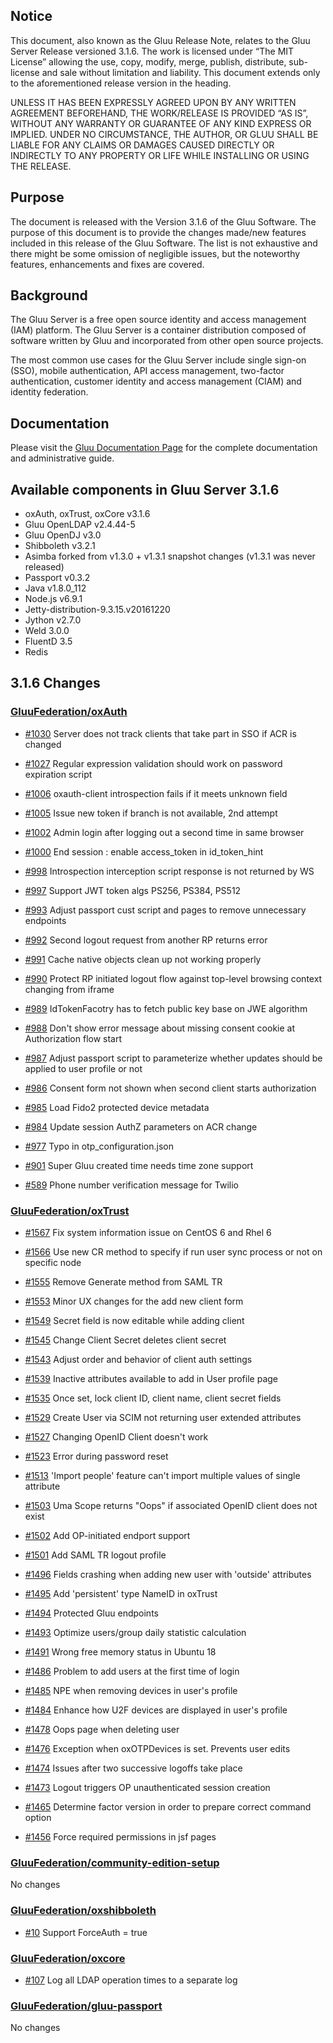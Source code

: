 ## Notice

This document, also known as the Gluu Release Note, 
relates to the Gluu Server Release versioned 3.1.6. The work is licensed under “The MIT License” 
allowing the use, copy, modify, merge, publish, distribute, sub-license and sale without 
limitation and liability. This document extends only to the aforementioned release version 
in the heading.

UNLESS IT HAS BEEN EXPRESSLY AGREED UPON BY ANY WRITTEN AGREEMENT BEFOREHAND, 
THE WORK/RELEASE IS PROVIDED “AS IS”, WITHOUT ANY WARRANTY OR GUARANTEE OF ANY KIND 
EXPRESS OR IMPLIED. UNDER NO CIRCUMSTANCE, THE AUTHOR, OR GLUU SHALL BE LIABLE FOR ANY 
CLAIMS OR DAMAGES CAUSED DIRECTLY OR INDIRECTLY TO ANY PROPERTY OR LIFE WHILE INSTALLING 
OR USING THE RELEASE.

## Purpose

The document is released with the Version 3.1.6 of the Gluu Software. The purpose of this document is to provide the changes made/new features included in this release of the Gluu Software. The list is not exhaustive and there might be some omission of negligible issues, but the noteworthy features, enhancements and fixes are covered. 

## Background

The Gluu Server is a free open source identity and access management (IAM) platform. The Gluu Server is a container distribution composed of software written by Gluu and incorporated from other open source projects. 

The most common use cases for the Gluu Server include single sign-on (SSO), mobile authentication, API access management, two-factor authentication, customer identity and access management (CIAM) and identity federation.

## Documentation

Please visit the [Gluu Documentation Page](http://www.gluu.org/docs/ce) for the complete 
documentation and administrative guide. 

## Available components in Gluu Server 3.1.6
- oxAuth, oxTrust, oxCore v3.1.6
- Gluu OpenLDAP v2.4.44-5
- Gluu OpenDJ v3.0
- Shibboleth v3.2.1
- Asimba forked from v1.3.0 + v1.3.1 snapshot changes (v1.3.1 was never released)
- Passport v0.3.2
- Java v1.8.0_112
- Node.js v6.9.1
- Jetty-distribution-9.3.15.v20161220
- Jython v2.7.0
- Weld 3.0.0
- FluentD 3.5
- Redis

<!--

## 3.1.6.sp1 Changes

### [GluuFederation/oxAuth](https://github.com/GluuFederation/oxAuth/issues?utf8=?&q=is%3Aissue+milestone%3A3.1.6+)

- [#1063](https://github.com/GluuFederation/oxAuth/issues/1063) Add a config value to allow to share the same subject identifier between two Clients with the same sector identifier
- [#1047](https://github.com/GluuFederation/oxAuth/issues/1047) Add option to KeyGenerator to specify `expiration_hours`
- authorization.xhtml page no longer requires session

### [GluuFederation/oxTrust](https://github.com/GluuFederation/oxTrust/issues?utf8=?&q=is%3Aissue+milestone%3A3.1.6+)

- [#1646](https://github.com/GluuFederation/oxTrust/pull/1646) Add a config value to allow to share the same subject identifier between two Clients with the same sector identifier
- Removed finishlogin.xhtml

### [GluuFederation/community-edition-setup](https://github.com/GluuFederation/community-edition-setup/issues?utf8=?&q=is%3Aissue+milestone%3A3.1.6+)

- [#534](https://github.com/GluuFederation/community-edition-setup/pull/534) Add a config value to allow to share the same subject identifier between two Clients with the same sector identifier

-->

## 3.1.6 Changes

### [GluuFederation/oxAuth](https://github.com/GluuFederation/oxAuth/issues?utf8=?&q=is%3Aissue+milestone%3A3.1.6+)

- [#1030](https://github.com/GluuFederation/oxAuth/issues/1030) Server does not track clients that take part in SSO if ACR is changed

- [#1027](https://github.com/GluuFederation/oxAuth/issues/1027) Regular expression validation should work on password expiration script

- [#1006](https://github.com/GluuFederation/oxAuth/issues/1006) oxauth-client introspection fails if it meets unknown field

- [#1005](https://github.com/GluuFederation/oxAuth/issues/1005) Issue new token if branch is not available, 2nd attempt

- [#1002](https://github.com/GluuFederation/oxAuth/issues/1002) Admin login after logging out a second time in same browser

- [#1000](https://github.com/GluuFederation/oxAuth/issues/1000) End session : enable access_token in id_token_hint

- [#998](https://github.com/GluuFederation/oxAuth/issues/998) Introspection interception script response is not returned by WS

- [#997](https://github.com/GluuFederation/oxAuth/issues/997) Support JWT token algs PS256, PS384, PS512

- [#993](https://github.com/GluuFederation/oxAuth/issues/993) Adjust passport cust script and pages to remove unnecessary endpoints

- [#992](https://github.com/GluuFederation/oxAuth/issues/992) Second logout request from another RP returns error

- [#991](https://github.com/GluuFederation/oxAuth/issues/991) Cache native objects clean up not working properly

- [#990](https://github.com/GluuFederation/oxAuth/issues/990) Protect RP initiated logout flow against top-level browsing context changing from iframe

- [#989](https://github.com/GluuFederation/oxAuth/issues/989) IdTokenFacotry has to fetch public key base on JWE algorithm

- [#988](https://github.com/GluuFederation/oxAuth/issues/988) Don't show error message about missing consent cookie at Authorization flow start

- [#987](https://github.com/GluuFederation/oxAuth/issues/987) Adjust passport script to parameterize whether updates should be applied to user profile or not

- [#986](https://github.com/GluuFederation/oxAuth/issues/986) Consent form not shown when second client starts authorization

- [#985](https://github.com/GluuFederation/oxAuth/issues/985) Load Fido2 protected device metadata

- [#984](https://github.com/GluuFederation/oxAuth/issues/984) Update session AuthZ parameters on ACR change

- [#977](https://github.com/GluuFederation/oxAuth/issues/977) Typo in otp_configuration.json

- [#901](https://github.com/GluuFederation/oxAuth/issues/901) Super Gluu created time needs time zone support

- [#589](https://github.com/GluuFederation/oxAuth/issues/589) Phone number verification message for Twilio

### [GluuFederation/oxTrust](https://github.com/GluuFederation/oxTrust/issues?utf8=?&q=is%3Aissue+milestone%3A3.1.6+)

- [#1567](https://github.com/GluuFederation/oxTrust/issues/1567) Fix system information issue on CentOS 6 and Rhel 6

- [#1566](https://github.com/GluuFederation/oxTrust/issues/1566) Use new CR method to specify if run user sync process or not on specific node

- [#1555](https://github.com/GluuFederation/oxTrust/issues/1555) Remove Generate method from SAML TR

- [#1553](https://github.com/GluuFederation/oxTrust/issues/1553) Minor UX changes for the add new client form

- [#1549](https://github.com/GluuFederation/oxTrust/issues/1549) Secret field is now editable while adding client

- [#1545](https://github.com/GluuFederation/oxTrust/issues/1545) Change Client Secret deletes client secret

- [#1543](https://github.com/GluuFederation/oxTrust/issues/1543) Adjust order and behavior of client auth settings

- [#1539](https://github.com/GluuFederation/oxTrust/issues/1539) Inactive attributes available to add in User profile page

- [#1535](https://github.com/GluuFederation/oxTrust/issues/1535) Once set, lock client ID, client name, client secret fields

- [#1529](https://github.com/GluuFederation/oxTrust/issues/1529) Create User via SCIM not returning user extended attributes

- [#1527](https://github.com/GluuFederation/oxTrust/issues/1527) Changing OpenID Client doesn't work

- [#1523](https://github.com/GluuFederation/oxTrust/issues/1523) Error during password reset

- [#1513](https://github.com/GluuFederation/oxTrust/issues/1513) 'Import people' feature can't import multiple values of single attribute

- [#1503](https://github.com/GluuFederation/oxTrust/issues/1503) Uma Scope returns "Oops" if associated OpenID client does not exist

- [#1502](https://github.com/GluuFederation/oxTrust/issues/1502) Add OP-initiated endport support

- [#1501](https://github.com/GluuFederation/oxTrust/issues/1501) Add SAML TR logout profile

- [#1496](https://github.com/GluuFederation/oxTrust/issues/1496) Fields crashing when adding new user with 'outside' attributes

- [#1495](https://github.com/GluuFederation/oxTrust/issues/1495) Add 'persistent' type NameID in oxTrust

- [#1494](https://github.com/GluuFederation/oxTrust/issues/1494) Protected Gluu endpoints

- [#1493](https://github.com/GluuFederation/oxTrust/issues/1493) Optimize users/group daily statistic calculation

- [#1491](https://github.com/GluuFederation/oxTrust/issues/1491) Wrong free memory status in Ubuntu 18

- [#1486](https://github.com/GluuFederation/oxTrust/issues/1486) Problem to add users at the first time of login

- [#1485](https://github.com/GluuFederation/oxTrust/issues/1485) NPE when removing devices in user's profile

- [#1484](https://github.com/GluuFederation/oxTrust/issues/1484) Enhance how U2F devices are displayed in user's profile

- [#1478](https://github.com/GluuFederation/oxTrust/issues/1478) Oops page when deleting user

- [#1476](https://github.com/GluuFederation/oxTrust/issues/1476) Exception when oxOTPDevices is set. Prevents user edits

- [#1474](https://github.com/GluuFederation/oxTrust/issues/1474) Issues after two successive logoffs take place

- [#1473](https://github.com/GluuFederation/oxTrust/issues/1473) Logout triggers OP unauthenticated session creation

- [#1465](https://github.com/GluuFederation/oxTrust/issues/1465) Determine factor version in order to prepare correct command option

- [#1456](https://github.com/GluuFederation/oxTrust/issues/1456) Force required permissions in jsf pages

### [GluuFederation/community-edition-setup](https://github.com/GluuFederation/community-edition-setup/issues?utf8=?&q=is%3Aissue+milestone%3A3.1.6+)

No changes

### [GluuFederation/oxshibboleth](https://github.com/GluuFederation/oxShibboleth/issues?utf8=?&3Aissue+milestone%3A3.1.6+)

- [#10](https://github.com/GluuFederation/oxShibboleth/issues/10) Support ForceAuth = true

### [GluuFederation/oxcore](https://github.com/GluuFederation/oxcore/issues?utf8=?&q=is%3Aissue+milestone%3A3.1.6+)

- [#107](https://github.com/GluuFederation/oxCore/issues/107) Log all LDAP operation times to a separate log

### [GluuFederation/gluu-passport](https://github.com/GluuFederation/gluu-passport/issues?utf8=?&q=is%3Aissue+milestone%3A3.1.6+)

No changes
